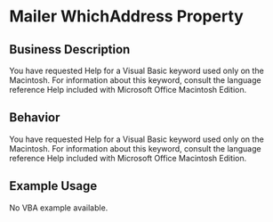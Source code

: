 # Mailer WhichAddress Property

## Business Description
You have requested Help for a Visual Basic keyword used only on the Macintosh. For information about this keyword, consult the language reference Help included with Microsoft Office Macintosh Edition.

## Behavior
You have requested Help for a Visual Basic keyword used only on the Macintosh. For information about this keyword, consult the language reference Help included with Microsoft Office Macintosh Edition.

## Example Usage
No VBA example available.